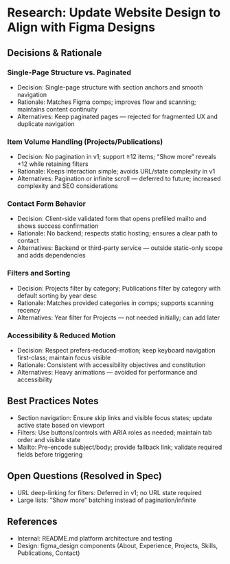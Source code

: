 # Research: Update Website Design to Align with Figma Designs

## Decisions & Rationale

### Single-Page Structure vs. Paginated
- Decision: Single-page structure with section anchors and smooth navigation
- Rationale: Matches Figma comps; improves flow and scanning; maintains content continuity
- Alternatives: Keep paginated pages — rejected for fragmented UX and duplicate navigation

### Item Volume Handling (Projects/Publications)
- Decision: No pagination in v1; support ≥12 items; “Show more” reveals +12 while retaining filters
- Rationale: Keeps interaction simple; avoids URL/state complexity in v1
- Alternatives: Pagination or infinite scroll — deferred to future; increased complexity and SEO considerations

### Contact Form Behavior
- Decision: Client-side validated form that opens prefilled mailto and shows success confirmation
- Rationale: No backend; respects static hosting; ensures a clear path to contact
- Alternatives: Backend or third-party service — outside static-only scope and adds dependencies

### Filters and Sorting
- Decision: Projects filter by category; Publications filter by category with default sorting by year desc
- Rationale: Matches provided categories in comps; supports scanning recency
- Alternatives: Year filter for Projects — not needed initially; can add later

### Accessibility & Reduced Motion
- Decision: Respect prefers-reduced-motion; keep keyboard navigation first-class; maintain focus visible
- Rationale: Consistent with accessibility objectives and constitution
- Alternatives: Heavy animations — avoided for performance and accessibility

## Best Practices Notes
- Section navigation: Ensure skip links and visible focus states; update active state based on viewport
- Filters: Use buttons/controls with ARIA roles as needed; maintain tab order and visible state
- Mailto: Pre-encode subject/body; provide fallback link; validate required fields before triggering

## Open Questions (Resolved in Spec)
- URL deep-linking for filters: Deferred in v1; no URL state required
- Large lists: “Show more” batching instead of pagination/infinite

## References
- Internal: README.md platform architecture and testing
- Design: figma_design components (About, Experience, Projects, Skills, Publications, Contact)
